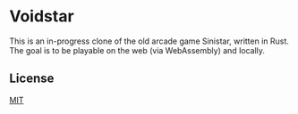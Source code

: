# Voidstar

This is an in-progress clone of the old arcade game Sinistar, written in Rust.
The goal is to be playable on the web (via WebAssembly) and locally.


## License

[MIT](./LICENSE)
